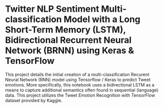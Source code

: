 # Twitter NLP Sentiment Multi-classification Model with a Long Short-Term Memory (LSTM), Bidirectional Recurrent Neural Network (BRNN) using Keras & TensorFlow
This project details the initial creation of a multi-classification Recurent Neural Network (RNN) model using Tensorflow / Keras to predict Tweet emotions. More specifically, this notebook uses a bidirectional LSTM as a means to capture additional semantics often found in sequential (language) data. This project utilizes the Tweet Emotion Recognition with TensorFlow dataset provided by Kaggle.


